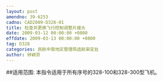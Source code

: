 ```yaml
---
layout: post
amendno: 39-6253
cadno: CAD2009-D328-01
title: 检查并更换飞行控制调整片接头
date: 2009-03-12 00:00:00 +0800
effdate: 2009-03-13 00:00:00 +0800
tag: D328
categories: 民航中南地区管理局适航审定处
author: 钟颖芬
---
```


##适用范围:
本指令适用于所有序号的328-100和328-300型飞机。

